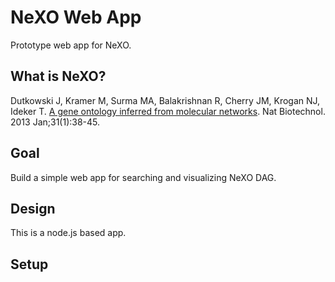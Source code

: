 NeXO Web App
=====================

Prototype web app for NeXO.

## What is NeXO?

Dutkowski J, Kramer M, Surma MA, Balakrishnan R, Cherry JM, Krogan NJ, Ideker T.
[A gene ontology inferred from molecular networks](http://www.ncbi.nlm.nih.gov/pubmed/23242164).
Nat Biotechnol. 2013 Jan;31(1):38-45.

## Goal
Build a simple web app for searching and visualizing NeXO DAG.

## Design
This is a node.js based app.

## Setup

